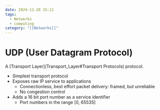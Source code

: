 ```yaml
---
date: 2024-11-28 15:11
tags:
  - Networks
  - computing
category: "[[Networks]]"
---
```

# UDP (User Datagram Protocol)
A [Transport Layer](Transport_Layer#Transport Protocols) protocol.

- Simplest transport protocol
- Exposes raw IP service to applications
	- Connectionless, best effort packet delivery: framed, but unreliable
	- No congestion control
- Adds a 16 bit port number as a service identifier
	- Port numbers in the range [0, 65535]